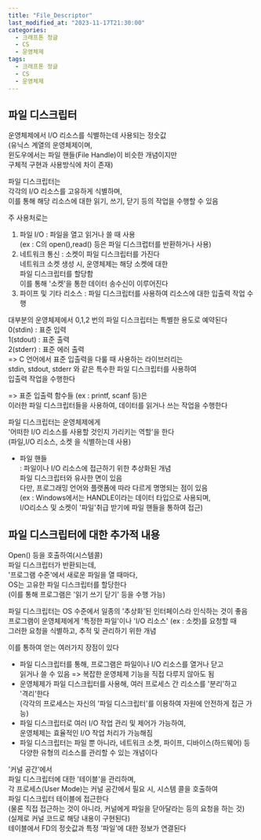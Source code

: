 ```yaml
---
title: "File_Descriptor"
last_modified_at: "2023-11-17T21:30:00"
categories:
  - 크래프톤 정글
  - CS
  - 운영체제
tags:
  - 크래프톤 정글
  - CS
  - 운영체제
---
```


## 파일 디스크립터
 운영체제에서 I/O 리소스를 식별하는데 사용되는 정숫값<br>
 (유닉스 계열의 운영체제이며,<br>
 윈도우에서는 파일 핸들(File Handle)이 비슷한 개념이지만<br>
 구체적 구현과 사용방식에 차이 존재)<br>

 파일 디스크립터는<br>
 각각의 I/O 리소스를 고유하게 식별하며,<br>
 이를 통해 해당 리소스에 대한 읽기, 쓰기, 닫기 등의 작업을 수행할 수 있음<br>

 주 사용처로는<br>
 1. 파일 I/O : 파일을 열고 읽거나 쓸 때 사용<br>
    (ex : C의 open(),read() 등은 파일 디스크럽터를 반환하거나 사용)<br>
 2. 네트워크 통신 : 소켓이 파일 디스크립터를 가진다<br>
    네트워크 소켓 생성 시, 운영체제는 해당 소켓에 대한<br>
    파일 디스크립터를 할당함<br>
    이를 통해 '소켓'을 통한 데이터 송수신이 이루어진다<br>
 3. 파이프 및 기타 리소스 : 파일 디스크립터를 사용하여 리소스에 대한 입출력 작업 수행<br>

 대부분의 운영체제에서 0,1,2 번의 파일 디스크립터는 특별한 용도로 예약된다<br>
 0(stdin) : 표준 입력<br>
 1(stdout) : 표준 출력<br>
 2(stderr) : 표준 에러 출력<br>
 => C 언어에서 표준 입출력을 다룰 때 사용하는 <stdio> 라이브러리는<br>
    stdin, stdout, stderr 와 같은 특수한 파일 디스크립터를 사용하여<br>
    입출력 작업을 수행한다<br>

 => 표준 입출력 함수들 (ex : printf, scanf 등)은<br>
    이러한 파일 디스크립터들을 사용하여, 데이터를 읽거나 쓰는 작업을 수행한다<br>
    
 파일 디스크립터는 운영체제에게<br>
 '어떠한 I/O 리소스를 사용할 것인지 가리키는 역할'을 한다<br>
 (파일,I/O 리소스, 소켓 을 식별하는데 사용)<br>

 - 파일 핸들<br>
   : 파일이나 I/O 리소스에 접근하기 위한 추상화된 개념<br>
     파일 디스크립터와 유사한 면이 있음<br>
     다만, 프로그래밍 언어와 플랫폼에 따라 다르게 명명되는 점이 있음<br>
     (ex : Windows에서는 HANDLE이라는 데이터 타입으로 사용되며,<br>
     I/O리소스 및 소켓이 '파일'취급 받기에 파일 핸들을 통하여 접근)<br>

## 파일 디스크립터에 대한 추가적 내용
 Open() 등을 호출하여(시스템콜)<br>
 파일 디스크립터가 반환되는데,<br>
 '프로그램 수준'에서 새로운 파일을 열 때마다,<br>
 OS는 고유한 파일 디스크립터를 할당한다<br>
 (이를 통해 프로그램은 '읽기 쓰기 닫기' 등을 수행 가능)<br>

 파일 디스크립터는 OS 수준에서 일종의 '추상화'된 인터페이스라 인식하는 것이 좋음<br>
 프로그램이 운영체제에게 '특정한 파일'이나 'I/O 리소스' (ex : 소켓)를 요청할 때<br>
 그러한 요청을 식별하고, 추적 및 관리하기 위한 개념<br>

 이를 통하여 얻는 여러가지 장점이 있다<br>
 - 파일 디스크립터를 통해, 프로그램은 파일이나 I/O 리소스를 열거나 닫고<br>
   읽거나 쓸 수 있음 => 복잡한 운영체제 기능을 직접 다루지 않아도 됨<br>
 - 운영체제가 파일 디스크립터를 사용해, 여러 프로세스 간 리소스를 '분리'하고<br>
   '격리'한다<br>
   (각각의 프로세스는 자신의 '파일 디스크립터'를 이용하여 자원에 안전하게 접근 가능)<br>
 - 파일 디스크립터로 여러 I/O 작업 관리 및 제어가 가능하여,<br>
   운영체제는 효율적인 I/O 작업 처리가 가능해짐<br>
 - 파일 디스크립터는 파일 뿐 아니라, 네트워크 소켓, 파이프, 디바이스(하드웨어) 등<br>
   다양한 유형의 리소스를 관리할 수 있는 개념이다<br>

 '커널 공간'에서<br>
 파일 디스크립터에 대한 '테이블'을 관리하며,<br>
 각 프로세스(User Mode)는 커널 공간에서 필요 시, 시스템 콜을 호출하여<br>
 파일 디스크립터 테이블에 접근한다<br>
 (물론 직접 접근하는 것이 아니라, 커널에게 파일을 닫아달라는 등의 요청을 하는 것)<br>
 (실제로 커널 코드로 해당 내용이 구현된다)<br>
 테이블에서 FD의 정숫값과 특정 '파일'에 대한 정보가 연결된다<br>
 